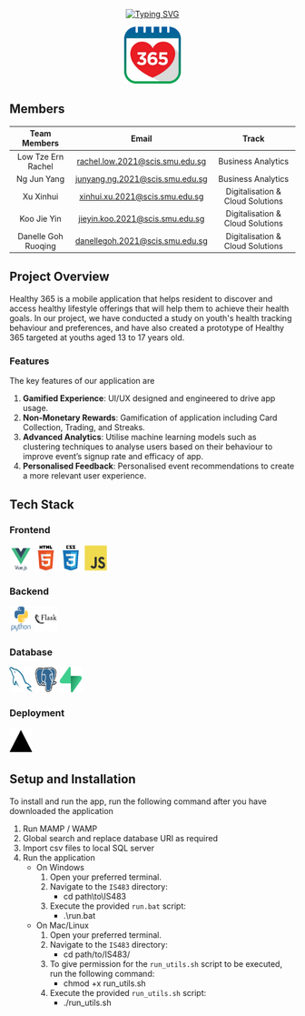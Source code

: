 <p align="center">
    <a href="https://git.io/typing-svg"><img src="https://readme-typing-svg.herokuapp.com?font=Fira+Code&pause=1000&color=1C83E1&width=435&lines=21_BA_DCS_HealthPals_Healthier+Gen+Z" alt="Typing SVG" /></a>
</p>
<p align="center">
      <img src="./h365/src/assets/icons/h365.png" style="width: 100px;">
</p>

## Members
| Team Members         | Email                           | Track                             |
| :------------------: | :-----------------------------: | :-------------------------------: |
| Low Tze Ern Rachel   | rachel.low.2021@scis.smu.edu.sg | Business Analytics                |
| Ng Jun Yang          | junyang.ng.2021@scis.smu.edu.sg | Business Analytics                |
| Xu Xinhui            | xinhui.xu.2021@scis.smu.edu.sg  | Digitalisation & Cloud Solutions  |
| Koo Jie Yin          | jieyin.koo.2021@scis.smu.edu.sg | Digitalisation & Cloud Solutions  |
| Danelle Goh Ruoqing  | danellegoh.2021@scis.smu.edu.sg | Digitalisation & Cloud Solutions  |

## Project Overview
Healthy 365 is a mobile application that helps resident to discover and access healthy lifestyle offerings that will help them to achieve their health goals. In our project, we have conducted a study on youth's health tracking behaviour and preferences, and have also created a prototype of Healthy 365 targeted at youths aged 13 to 17 years old.

### Features
The key features of our application are
1. <b>Gamified Experience</b>: UI/UX designed and engineered to drive app usage.
2. <b>Non-Monetary Rewards</b>: Gamification of application including Card Collection, Trading, and Streaks.
3. <b>Advanced Analytics</b>: Utilise machine learning models such as clustering techniques to analyse users based on their behaviour to improve event’s signup rate and efficacy of app.
4. <b>Personalised Feedback</b>: Personalised event recommendations to create a more relevant user experience.

## Tech Stack
### Frontend
<a href="https://vuejs.org/" target="_blank" rel="noreferrer"> <img src="https://raw.githubusercontent.com/devicons/devicon/master/icons/vuejs/vuejs-original-wordmark.svg" alt="vuejs" width="40" height="40"/></a>
<a href="https://www.w3.org/html/" target="_blank" rel="noreferrer"> <img src="https://raw.githubusercontent.com/devicons/devicon/master/icons/html5/html5-original-wordmark.svg" alt="html5" width="40" height="45"/></a>
<a href="https://www.w3schools.com/css/" target="_blank" rel="noreferrer"> <img src="https://raw.githubusercontent.com/devicons/devicon/master/icons/css3/css3-original-wordmark.svg" alt="css3" width="40" height="45"/></a>
<a href="https://www.javascript.com/" target="_blank" rel="noreferrer"> <img src="https://raw.githubusercontent.com/devicons/devicon/master/icons/javascript/javascript-original.svg" alt="javascript" width="40" height="45"/></a>

### Backend
<a href="https://www.python.org/" target="_blank" rel="noreferrer"> <img src="https://raw.githubusercontent.com/devicons/devicon/master/icons/python/python-original-wordmark.svg" alt="python" width="40" height="45"/></a>
<a href="https://flask.palletsprojects.com/en/2.0.x/" target="_blank" rel="noreferrer"> <img src="https://raw.githubusercontent.com/devicons/devicon/master/icons/flask/flask-original-wordmark.svg" alt="flask" width="40" height="45"/></a>

### Database
<a href="https://www.mysql.com/" target="_blank" rel="noreferrer"> <img src="https://raw.githubusercontent.com/devicons/devicon/master/icons/mysql/mysql-original.svg" alt="mysql" width="40" height="45"/></a>
<a href="https://www.postgresql.org/" target="_blank" rel="noreferrer"> <img src="https://raw.githubusercontent.com/devicons/devicon/master/icons/postgresql/postgresql-original.svg" alt="postgresql" width="40" height="45"/></a>
<a href="https://supabase.com/" target="_blank" rel="noreferrer"> <img src="https://raw.githubusercontent.com/devicons/devicon/master/icons/supabase/supabase-original.svg" alt="supabase" width="40" height="45"/></a>

### Deployment
<a href="https://vercel.com/" target="_blank" rel="noreferrer"> <img src="https://raw.githubusercontent.com/devicons/devicon/master/icons/vercel/vercel-original.svg" alt="vercel" width="40" height="45"/></a>

## Setup and Installation
To install and run the app, run the following command after you have downloaded the application
1. Run MAMP / WAMP
2. Global search and replace database URI as required
3. Import csv files to local SQL server 
4. Run the application
    - On Windows
        1. Open your preferred terminal.
        2. Navigate to the `IS483` directory:
            - cd path\to\IS483
        3. Execute the provided `run.bat` script:
            - .\run.bat
    - On Mac/Linux
        1. Open your preferred terminal.
        2. Navigate to the `IS483` directory:
            - cd path/to/IS483/
        3. To give permission for the `run_utils.sh` script to be executed, run the following command:
            - chmod +x run_utils.sh
        4. Execute the provided `run_utils.sh` script:
            - ./run_utils.sh
  

